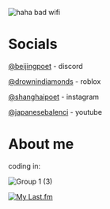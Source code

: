 ![haha bad wifi](https://i.pinimg.com/736x/95/e1/b5/95e1b5d72d0404485624954fa8b4fd3f.jpg)


# Socials
[@beijingpoet](https://discordapp.com/users/957499162033811487) - discord

[@drownindiamonds](https://www.roblox.com/users/4666088653/profile) - roblox

[@shanghaipoet](https://www.instagram.com/shanghaipoet/) - instagram

[@japanesebalenci](https://www.youtube.com/@beijingpoet) - youtube


# About me
coding in:




![Group 1 (3)](https://github.com/heistrunsyou/heistrunsyou/assets/154766120/54f1dab0-9d11-43b9-9c02-9a2a38a5abc2)

[![My Last.fm](https://lastfm-recently-played.vercel.app/api?user=shehatesheist)](https://www.last.fm/user/shehatesheist)
